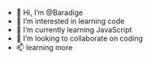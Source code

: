 - 👋 Hi, I’m @Baradige
- 👀 I’m interested in learning code
- 🌱 I’m currently learning JavaScript
- 💞️ I’m looking to collaborate on coding
- 📫 learning more

<!---
Baradige/Baradige is a ✨ special ✨ repository because its `README.md` (this file) appears on your GitHub profile.
You can click the Preview link to take a look at your changes.
--->

